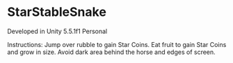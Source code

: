 # StarStableSnake

Developed in Unity 5.5.1f1 Personal

Instructions:
Jump over rubble to gain Star Coins.
Eat fruit to gain Star Coins and grow in size.
Avoid dark area behind the horse and edges of screen.